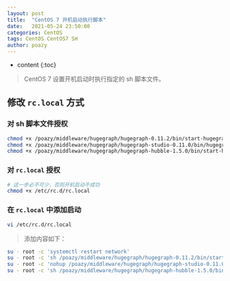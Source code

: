 ```yaml
---
layout: post
title:  "CentOS 7 开机启动执行脚本"
date:   2021-05-24 23:50:00
categories: CentOS
tags: CentOS CentOS7 SH
author: poazy
---
```


* content
{:toc}
> CentOS 7 设置开机启动时执行指定的 sh 脚本文件。






## 修改 `rc.local` 方式
### 对 sh 脚本文件授权
```bash
chmod +x /poazy/middleware/hugegraph/hugegraph-0.11.2/bin/start-hugegraph.sh
chmod +x /poazy/middleware/hugegraph/hugegraph-studio-0.11.0/bin/hugegraph-studio.sh
chmod +x /poazy/middleware/hugegraph/hugegraph-hubble-1.5.0/bin/start-hubble.sh
```
### 对 `rc.local` 授权
```bash
# 这一步必不可少，否则开机启动不成功
chmod +x /etc/rc.d/rc.local
```
### 在 `rc.local` 中添加启动
```bash
vi /etc/rc.d/rc.local
```
> 添加内容如下：
```bash
su - root -c 'systemctl restart network'
su - root -c 'sh /poazy/middleware/hugegraph/hugegraph-0.11.2/bin/start-hugegraph.sh'
su - root -c 'nohup /poazy/middleware/hugegraph/hugegraph-studio-0.11.0/bin/hugegraph-studio.sh &'
su - root -c 'sh /poazy/middleware/hugegraph/hugegraph-hubble-1.5.0/bin/start-hubble.sh'
```

